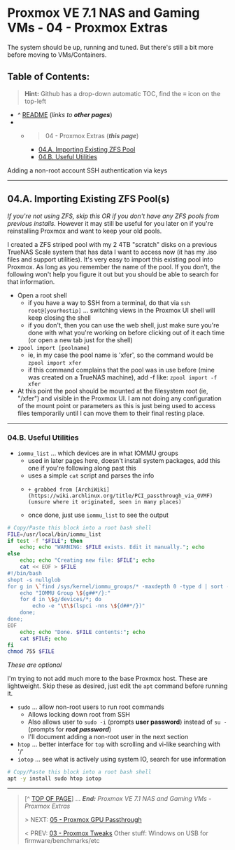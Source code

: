# Proxmox VE 7.1 NAS and Gaming VMs - 04 - Proxmox Extras  

The system should be up, running and tuned. But there's still a bit more before moving to VMs/Containers.

## Table of Contents:
> **Hint:** Github has a drop-down automatic TOC, find the **≡** icon on the top-left

* ^ [README](README.md)  (*links to* ***other pages***)
* * > 04 - Proxmox Extras (***this page***)
    + [04.A. Importing Existing ZFS Pool](#04a-importing-existing-zfs-pool)
    + [04.B. Useful Utilities](#04b-useful-utilities)

Adding a non-root account
SSH authentication via keys

---

## 04.A. Importing Existing ZFS Pool(s)

*If you're not using ZFS, skip this OR if you don't have any ZFS pools from previous installs.* However it may still be useful for you later on if you're reinstalling Proxmox and want to keep your old pools. 

I created a ZFS striped pool with my 2 4TB "scratch" disks on a previous TrueNAS Scale system that has data I want to access now (it has my .iso files and support utilities). It's very easy to import this existing pool into Proxmox. As long as you remember the name of the pool. If you don't, the following won't help you figure it out but you should be able to search for that information. 

* Open a root shell 
    + if you have a way to SSH from a terminal, do that via `ssh root@[yourhostip]` ... switching views in the Proxmox UI shell will keep closing the shell
    + if you don't, then you can use the web shell, just make sure you're done with what you're working on before clicking out of it each time (or open a new tab just for the shell)
* `zpool import [poolname]`
    + ie, in my case the pool name is 'xfer', so the command would be `zpool import xfer`
    + if this command complains that the pool was in use before (mine was created on a TrueNAS machine), add -f like: `zpool import -f xfer`
* At this point the pool should be mounted at the filesystem root (ie, "/xfer") and visible in the Proxmox UI. I am not doing any configuration of the mount point or parameters as this is just being used to access files temporarily until I can move them to their final resting place. 

---

### 04.B. Useful Utilities

* `iommu_list` ... which devices are in what IOMMU groups
    + used in later pages here, doesn't install system packages, add this one if you're following along past this
    + uses a simple `cat` script and parses the info
    +     + grabbed from [ArchiWiki](https://wiki.archlinux.org/title/PCI_passthrough_via_OVMF) (unsure where it originated, seen in many places)
    + once done, just use `iommu_list` to see the output

```bash
# Copy/Paste this block into a root bash shell
FILE=/usr/local/bin/iommu_list
if test -f "$FILE"; then
    echo; echo "WARNING: $FILE exists. Edit it manually."; echo
else
    echo; echo "Creating new file: $FILE"; echo
    cat << EOF > $FILE
#!/bin/bash
shopt -s nullglob
for g in \`find /sys/kernel/iommu_groups/* -maxdepth 0 -type d | sort -V\`; do
    echo "IOMMU Group \${g##*/}:"
    for d in \$g/devices/*; do
        echo -e "\t\$(lspci -nns \${d##*/})"
    done;
done;
EOF
    echo; echo "Done. $FILE contents:"; echo
    cat $FILE; echo
fi
chmod 755 $FILE
```

*These are optional*

I'm trying to not add much more to the base Proxmox host. These are lightweight. Skip these as desired, just edit the `apt` command before running it. 

* `sudo` ... allow non-root users to run root commands
    + Allows locking down root from SSH
    + Also allows user to `sudo -i` (prompts **user password**) instead of `su -` (prompts for ***root password***)
    + I'll document adding a non-root user in the next section
* `htop` ... better interface for `top` with scrolling and vi-like searching with '/'
* `iotop` ... see what is actively using system IO, search for use information

```bash
# Copy/Paste this block into a root bash shell
apt -y install sudo htop iotop
```

---
> [^ [TOP OF PAGE](#proxmox-ve-71-nas-and-gaming-vms---04---proxmox-extras)] ... ***End:*** *Proxmox VE 7.1 NAS and Gaming VMs - Proxmox Extras*
> 
> \> NEXT: [05 - Proxmox GPU Passthrough](05.ProxmoGPUPassthrough.md)
>
> \< PREV: [03 - Proxmox Tweaks](03.ProxmoxTweaks.md)
Other stuff: Windows on USB for firmware/benchmarks/etc
